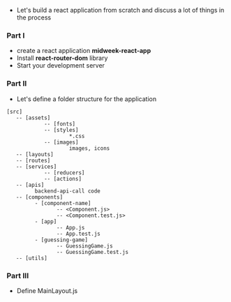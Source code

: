 * Let's build a react application from scratch and discuss a lot of things in the process

### Part I

* create a react application **midweek-react-app**
* Install **react-router-dom** library
* Start your development server

### Part II

* Let's define a folder structure for the application

```
[src]
   -- [assets]
            -- [fonts]
            -- [styles]
                    *.css
            -- [images] 
                    images, icons
   -- [layouts]
   -- [routes]
   -- [services]
            -- [reducers]
            -- [actions]
   -- [apis]
         backend-api-call code
   -- [components]
         - [component-name]
                -- <Component.js>
                -- <Component.test.js>
         - [app]
                -- App.js
                -- App.test.js       
         - [guessing-game]
                -- GuessingGame.js
                -- GuessingGame.test.js
   -- [utils]  

```

### Part III

* Define MainLayout.js
